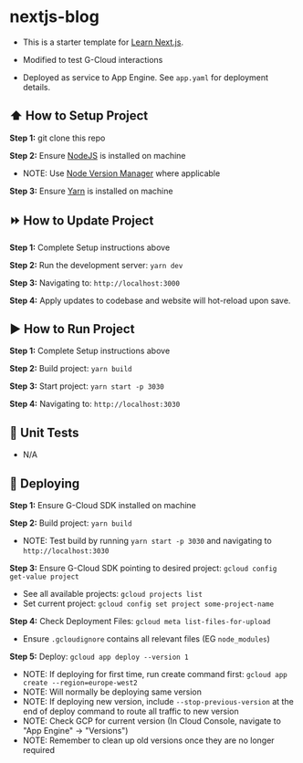 # nextjs-blog

- This is a starter template for [Learn Next.js](https://nextjs.org/learn).

- Modified to test G-Cloud interactions

- Deployed as service to App Engine. See `app.yaml` for deployment details.

## :arrow_up: How to Setup Project

**Step 1:** git clone this repo

**Step 2:** Ensure [NodeJS](https://nodejs.org/en/) is installed on machine

- NOTE: Use [Node Version Manager](https://github.com/nvm-sh/nvm) where applicable

**Step 3:** Ensure [Yarn](https://yarnpkg.com/) is installed on machine

## :fast_forward: How to Update Project

**Step 1:** Complete Setup instructions above

**Step 2:** Run the development server: `yarn dev`

**Step 3:** Navigating to: `http://localhost:3000`

**Step 4:** Apply updates to codebase and website will hot-reload upon save.

## :arrow_forward: How to Run Project

**Step 1:** Complete Setup instructions above

**Step 2:** Build project: `yarn build`

**Step 3:** Start project: `yarn start -p 3030`

**Step 4:** Navigating to: `http://localhost:3030`

## :rotating_light: Unit Tests

- N/A

## :rocket: Deploying

**Step 1:** Ensure G-Cloud SDK installed on machine

**Step 2:** Build project: `yarn build`

- NOTE: Test build by running `yarn start -p 3030` and navigating to `http://localhost:3030`

**Step 3:** Ensure G-Cloud SDK pointing to desired project: `gcloud config get-value project`

- See all available projects: `gcloud projects list`
- Set current project: `gcloud config set project some-project-name`

**Step 4:** Check Deployment Files: `gcloud meta list-files-for-upload`

- Ensure `.gcloudignore` contains all relevant files (EG `node_modules`)

**Step 5:** Deploy: `gcloud app deploy --version 1`

- NOTE: If deploying for first time, run create command first: `gcloud app create --region=europe-west2`
- NOTE: Will normally be deploying same version
- NOTE: If deploying new version, include `--stop-previous-version` at the end of deploy command to route all traffic to new version
- NOTE: Check GCP for current version (In Cloud Console, navigate to "App Engine" -> "Versions")
- NOTE: Remember to clean up old versions once they are no longer required
